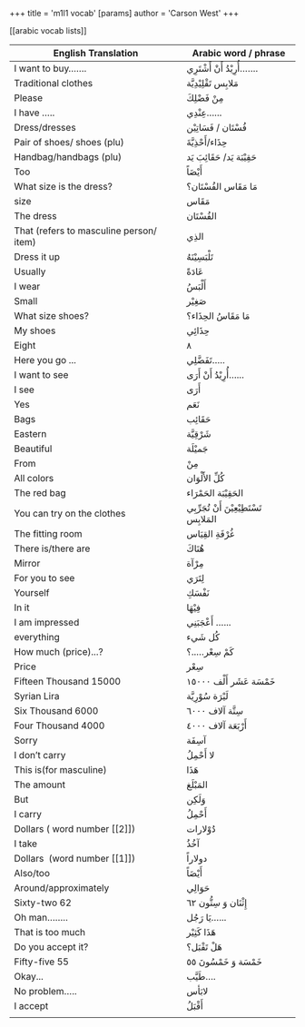 +++
 title = 'm1l1 vocab'
[params]
	author = 'Carson West'
+++

[[arabic vocab lists]]


| **English Translation**                 | **Arabic word / phrase**                   |
| --------------------------------------- | ------------------------------------------ |
| I want to buy…….                        | أُرِيْدُ أَنْ أَشْتَرِي…….                 |
| Traditional clothes                     | مَلابِس تَقْلِيْدِيَّة                     |
| Please                                  | مِنْ فَضْلِكَ                              |
| I have …..                              | عِنْدِي…...                                |
| Dress/dresses                           | فُسْتَان / فَسَاتِيْن                      |
| Pair of shoes/ shoes (plu)              | حِذَاء/أَحْذِيَّةَ                         |
| Handbag/handbags (plu)                  | حَقِيْبَة يَد/ حَقَائِبَ يَد               |
| Too                                     | أَيْضَاً                                   |
| What size is the dress?                 | مَا مَقَاس الفُسْتَان؟                     |
| size                                    | مَقَاس                                     |
| The dress                               | الفُسْتَان                                 |
| That (refers to masculine person/ item) | الذِي                                      |
| Dress it up                             | تَلْبَسِيْنَهُ                             |
| Usually                                 | عَادَةً                                    |
| I wear                                  | أَلْبَسُ                                   |
| Small                                   | صَغِيْر                                    |
| What size shoes?                        | مَا مَقَاسُ الحِذَاء؟                      |
| My shoes                                | حِذَائِي                                   |
| Eight                                   | ٨                                          |
| Here you go ...                         | تَفَضَّلِي…..                              |
| I want to see                           | أُرِيْدُ أَنْ أَرَى…...                    |
| I see                                   | أَرَى                                      |
| Yes                                     | نَعَم                                      |
| Bags                                    | حَقَائِب                                   |
| Eastern                                 | شَرْقِيَّة                                 |
| Beautiful                               | جَميْلَة                                   |
| From                                    | مِنْ                                       |
| All colors                              | كُلِّ الأَلْوَان                           |
| The red bag                             | الحَقِيْبَة الحَمْرَاء                     |
| You can try on the clothes              | تَسْتَطِيْعِيْنَ أَنْ تُجَرِّبِي المَلابِس |
| The fitting room                        | غُرْفَةِ القِيَاس                          |
| There is/there are                      | هُنَاكَ                                    |
| Mirror                                  | مِرْآة                                     |
| For you to see                          | لِتَرَي                                    |
| Yourself                                | نَفْسَكِ                                   |
| In it                                   | فِيْهَا                                    |
| I am impressed                          | أَعْجَبَنِي …...                           |
| everything                              | كُل شَيء                                   |
| How much (price)...?                    | كَمْ سِعْر…..؟                             |
| Price                                   | سِعْر                                      |
| Fifteen Thousand 15000                  | خَمْسَة عَشَر أَلْف ١٥٠٠٠                  |
| Syrian Lira                             | لَيْرَة سُوْرِيَّة                         |
| Six Thousand 6000                       | سِتَّة آلاف ٦٠٠٠                           |
| Four Thousand 4000                      | أَرْبَعَة آلاف ٤٠٠٠                        |
| Sorry                                   | آسِفَة                                     |
| I don’t carry                           | لا أَحْمِلُ                                |
| This is(for masculine)                  | هَذَا                                      |
| The amount                              | المَبْلَغ                                  |
| But                                     | وَلَكِن                                    |
| I carry                                 | أَحْمِلُ                                   |
| Dollars ( word number [[2]])                | دُوْلارات                                  |
| I take                                  | آخُذُ                                      |
| Dollars  (word number [[1]])                | دولاراً                                    |
| Also/too                                | أَيْضَاً                                   |
| Around/approximately                    | حَوَالِي                                   |
| Sixty-two 62                            | إِثْنَان وَ سِتُّون ٦٢                     |
| Oh man……..                              | يَا رَجُل…...                              |
| That is too much                        | هَذَا كَثِيْر                              |
| Do you accept it?                       | هَلْ تَقْبَل؟                              |
| Fifty-five 55                           | خَمْسَة وَ خَمْسُونَ ٥٥                    |
| Okay...                                 | طَيَّب….                                   |
| No problem…..                           | لابَأس                                     |
| I accept                                | أَقْبَلُ                                   |
|                                         |                                            |